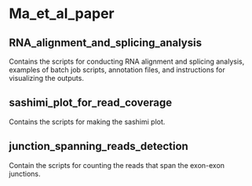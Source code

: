# Ma_et_al_paper
## RNA_alignment_and_splicing_analysis
  Contains the scripts for conducting RNA alignment and splicing analysis, examples of batch job scripts, annotation files, and instructions for visualizing the outputs. 
## sashimi_plot_for_read_coverage
  Contains the scripts for making the sashimi plot.
## junction_spanning_reads_detection
  Contain the scripts for counting the reads that span the exon-exon junctions.
